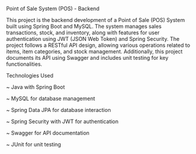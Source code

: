 Point of Sale System (POS) - Backend

This project is the backend development of a Point of Sale (POS) System built using Spring Boot and MySQL. The system manages sales transactions, stock, and inventory, along with features for user authentication using JWT (JSON Web Token) and Spring Security. The project follows a RESTful API design, allowing various operations related to items, item categories, and stock management. Additionally, this project documents its API using Swagger and includes unit testing for key functionalities.

Technologies Used

~ Java with Spring Boot

~ MySQL for database management

~ Spring Data JPA for database interaction

~ Spring Security with JWT for authentication

~ Swagger for API documentation

~ JUnit for unit testing
